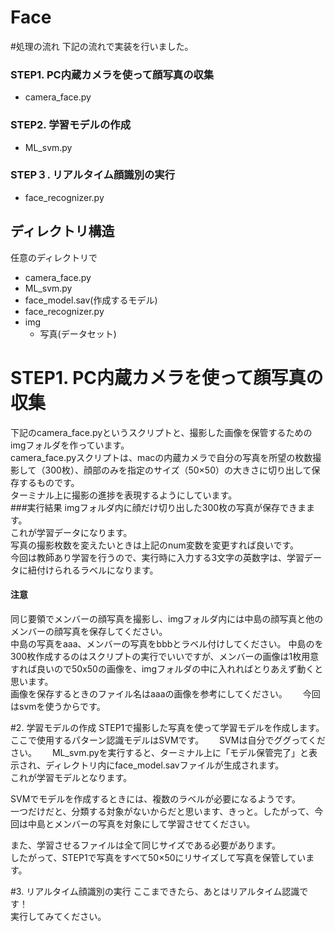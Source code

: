 # Face

#処理の流れ
下記の流れで実装を行いました。
### STEP1. PC内蔵カメラを使って顔写真の収集
- camera_face.py
### STEP2. 学習モデルの作成
- ML_svm.py
### STEP３. リアルタイム顔識別の実行
- face_recognizer.py

## ディレクトリ構造
任意のディレクトリで
- camera_face.py
- ML_svm.py
- face_model.sav(作成するモデル)
- face_recognizer.py
- img
  - 写真(データセット)

# STEP1. PC内蔵カメラを使って顔写真の収集
下記のcamera_face.pyというスクリプトと、撮影した画像を保管するためのimgフォルダを作っています。  
camera_face.pyスクリプトは、macの内蔵カメラで自分の写真を所望の枚数撮影して（300枚）、顔部のみを指定のサイズ（50×50）の大きさに切り出して保存するものです。  
ターミナル上に撮影の進捗を表現するようにしています。  
###実行結果
imgフォルダ内に顔だけ切り出した300枚の写真が保存できまます。  
これが学習データになります。  
写真の撮影枚数を変えたいときは上記のnum変数を変更すれば良いです。  
今回は教師あり学習を行うので、実行時に入力する3文字の英数字は、学習データに紐付けられるラベルになります。  
#### 注意
同じ要領でメンバーの顔写真を撮影し、imgフォルダ内には中島の顔写真と他のメンバーの顔写真を保存してください。  
中島の写真をaaa、メンバーの写真をbbbとラベル付けしてください。
中島のを300枚作成するのはスクリプトの実行でいいですが、メンバーの画像は1枚用意すれば良いので50x50の画像を、imgフォルダの中に入れればとりあえず動くと思います。  
画像を保存するときのファイル名はaaaの画像を参考にしてください。　　
今回はsvmを使うからです。

#2. 学習モデルの作成
STEP1で撮影した写真を使って学習モデルを作成します。　　
ここで使用するパターン認識モデルはSVMです。　　
SVMは自分でググってください。　　
ML_svm.pyを実行すると、ターミナル上に「モデル保管完了」と表示され、ディレクトリ内にface_model.savファイルが生成されます。  
これが学習モデルとなります。  
  
SVMでモデルを作成するときには、複数のラベルが必要になるようです。  
一つだけだと、分類する対象がないからだと思います、きっと。したがって、今回は中島とメンバーの写真を対象にして学習させてください。  
  
また、学習させるファイルは全て同じサイズである必要があります。  
したがって、STEP1で写真をすべて50×50にリサイズして写真を保管しています。  

#3. リアルタイム顔識別の実行
ここまできたら、あとはリアルタイム認識です！  
実行してみてください。
